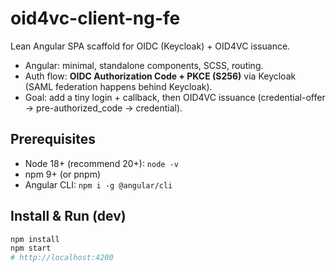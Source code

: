 # oid4vc-client-ng-fe

Lean Angular SPA scaffold for OIDC (Keycloak) + OID4VC issuance.
- Angular: minimal, standalone components, SCSS, routing.
- Auth flow: **OIDC Authorization Code + PKCE (S256)** via Keycloak (SAML federation happens behind Keycloak).
- Goal: add a tiny login + callback, then OID4VC issuance (credential-offer → pre-authorized_code → credential).

## Prerequisites
- Node 18+ (recommend 20+): `node -v`
- npm 9+ (or pnpm)
- Angular CLI: `npm i -g @angular/cli`

## Install & Run (dev)
```bash
npm install
npm start
# http://localhost:4200